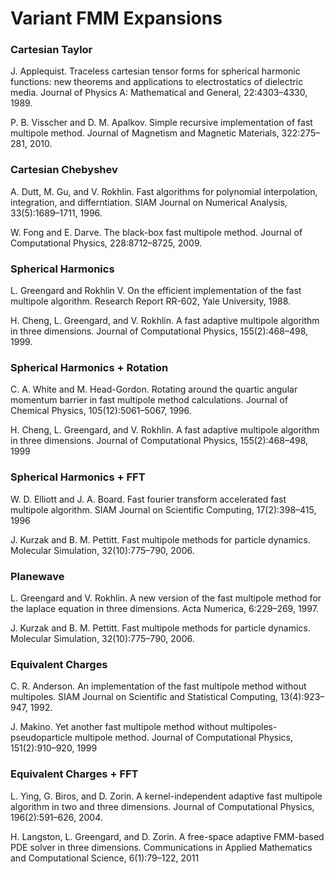 # Variant FMM Expansions

### Cartesian Taylor

J. Applequist. Traceless cartesian tensor forms for spherical harmonic functions: new theorems and applications to electrostatics of dielectric media. Journal of Physics A: Mathematical and General, 22:4303–4330, 1989.

P. B. Visscher and D. M. Apalkov. Simple recursive implementation of fast multipole method. Journal of Magnetism and Magnetic Materials, 322:275–281, 2010.

### Cartesian Chebyshev

A. Dutt, M. Gu, and V. Rokhlin. Fast algorithms for polynomial interpolation, integration, and differntiation. SIAM Journal on Numerical Analysis, 33(5):1689–1711, 1996.

W. Fong and E. Darve. The black-box fast multipole method. Journal of Computational Physics, 228:8712–8725, 2009.

### Spherical Harmonics

L. Greengard and Rokhlin V. On the efficient implementation of the fast multipole algorithm. Research Report RR-602, Yale University, 1988.

H. Cheng, L. Greengard, and V. Rokhlin. A fast adaptive multipole algorithm in three dimensions. Journal of Computational Physics, 155(2):468–498, 1999.

### Spherical Harmonics + Rotation

C. A. White and M. Head-Gordon. Rotating around the quartic angular momentum barrier in fast multipole method calculations. Journal of Chemical Physics, 105(12):5061–5067, 1996.

H. Cheng, L. Greengard, and V. Rokhlin. A fast adaptive multipole algorithm in three dimensions. Journal of Computational Physics, 155(2):468–498, 1999

### Spherical Harmonics + FFT

W. D. Elliott and J. A. Board. Fast fourier transform accelerated fast multipole algorithm. SIAM Journal on Scientific Computing, 17(2):398–415, 1996

J. Kurzak and B. M. Pettitt. Fast multipole methods for particle dynamics. Molecular Simulation, 32(10):775–790, 2006.

### Planewave

L. Greengard and V. Rokhlin. A new version of the fast multipole method for the laplace equation in three dimensions. Acta Numerica, 6:229–269, 1997.

J. Kurzak and B. M. Pettitt. Fast multipole methods for particle dynamics. Molecular Simulation, 32(10):775–790, 2006.

### Equivalent Charges

C. R. Anderson. An implementation of the fast multipole method without multipoles. SIAM Journal on Scientific and Statistical Computing, 13(4):923–947, 1992.

J. Makino. Yet another fast multipole method without multipoles- pseudoparticle multipole method. Journal of Computational Physics, 151(2):910–920, 1999

### Equivalent Charges + FFT

L. Ying, G. Biros, and D. Zorin. A kernel-independent adaptive fast multipole algorithm in two and three dimensions. Journal of Computational Physics, 196(2):591–626, 2004.

H. Langston, L. Greengard, and D. Zorin. A free-space adaptive FMM-based PDE solver in three dimensions. Communications in Applied Mathematics and Computational Science, 6(1):79–122, 2011

